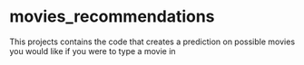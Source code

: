# movies_recommendations
This projects contains the code that creates a prediction on possible movies you would like if you were to type a movie in
